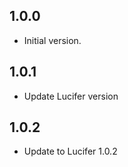 ## 1.0.0

- Initial version.

## 1.0.1 

- Update Lucifer version

## 1.0.2

- Update to Lucifer 1.0.2
